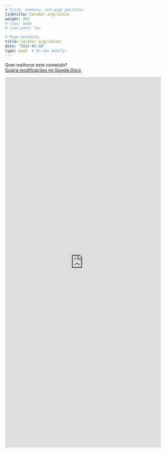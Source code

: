 ```yaml
---
# Title, summary, and page position.
linktitle: Caráter argilúvico
weight: 202
# icon: book
# icon_pack: fas

# Page metadata.
title: Caráter argilúvico
date: "2022-03-18"
type: book  # Do not modify.
---
```


Quer melhorar este conteúdo?<br>
[<i class="fa fa-edit" aria-hidden="true"></i> Sugira modificações no Google Docs][edit]

[edit]: https://docs.google.com/document/d/1L6x-ZseIpT9qFFJ4kw6JGJpbG3RptMGoTcSgJ1gLRvg/edit?usp=sharing

<iframe frameborder="0" style="width: 100%; height: 1200px" src="https://docs.google.com/document/d/e/2PACX-1vSUu5cw1-pL3RoRqkNuRza3uXX3Pkwij4jtWYeYx-2W0RVI-Lr52Sgaoe-8WHhNdYk9-hu7LNcvEXcB/pub?embedded=true"></iframe>
